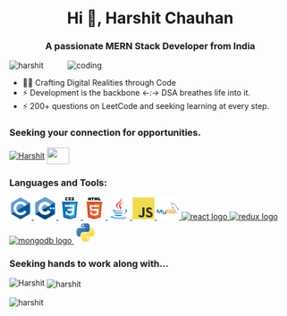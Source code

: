 <h1 align="center">Hi 👋, Harshit Chauhan</h1>
<h3 align="center">A passionate MERN Stack Developer from India</h3>

<img align="right" alt="coding" width="400" src="https://user-images.githubusercontent.com/55389276/140866485-8fb1c876-9a8f-4d6a-98dc-08c4981eaf70.gif">

<p align="left"> <img src="https://komarev.com/ghpvc/?username=harshit-chauhan&label=Profile%20views&color=0e75b6&style=flat" alt="harshit" /> </p>

- 👨‍💻 Crafting Digital Realities through Code
- ⚡ Development is the backbone <-:-> DSA breathes life into it.
- ⚡ 200+ questions on LeetCode and seeking learning at every step.

<h3 align="left">Seeking your connection for opportunities.</h3>
<p align="left">
<a href="https://www.linkedin.com/in/harshitchauhan33/" target="blank"><img align="center" src="https://raw.githubusercontent.com/rahuldkjain/github-profile-readme-generator/master/src/images/icons/Social/linked-in-alt.svg" alt="Harshit" height="30" width="40" /></a>
<a href="https://instagram.com/_harshh__07" target="blank"><img align="center" src="https://raw.githubusercontent.com/rahuldkjain/github-profile-readme-generator/master/src/images/icons/Social/instagram.svg" alt="" height="30" width="40" /></a>
</p>

<h3 align="left">Languages and Tools:</h3>
<p align="left">
  <a href="https://www.cprogramming.com/" target="_blank" rel="noreferrer"> <img src="https://raw.githubusercontent.com/devicons/devicon/master/icons/c/c-original.svg" alt="c" width="40" height="40"/> </a>
  <a href="https://www.w3schools.com/cpp/" target="_blank" rel="noreferrer"> <img src="https://raw.githubusercontent.com/devicons/devicon/master/icons/cplusplus/cplusplus-original.svg" alt="cplusplus" width="40" height="40"/> </a>
  <a href="https://www.w3schools.com/css/" target="_blank" rel="noreferrer"> <img src="https://raw.githubusercontent.com/devicons/devicon/master/icons/css3/css3-original-wordmark.svg" alt="css3" width="40" height="40"/> </a>
  <a href="https://www.w3.org/html/" target="_blank" rel="noreferrer"> <img src="https://raw.githubusercontent.com/devicons/devicon/master/icons/html5/html5-original-wordmark.svg" alt="html5" width="40" height="40"/> </a>
  <a href="https://www.java.com" target="_blank" rel="noreferrer"> <img src="https://raw.githubusercontent.com/devicons/devicon/master/icons/java/java-original.svg" alt="java" width="40" height="40"/> </a>
  <a href="https://developer.mozilla.org/en-US/docs/Web/JavaScript" target="_blank" rel="noreferrer"> <img src="https://raw.githubusercontent.com/devicons/devicon/master/icons/javascript/javascript-original.svg" alt="javascript" width="40" height="40"/> </a>
  <a href="https://www.mathworks.com/" target="_blank" rel="noreferrer"> <img src="https://raw.githubusercontent.com/devicons/devicon/master/icons/mysql/mysql-original-wordmark.svg" alt="mysql" width="40" height="40"/> </a>
  <a href="https://pandas.pydata.org/" target="_blank" rel="noreferrer">
    <img src="https://cdn.jsdelivr.net/gh/devicons/devicon/icons/react/react-original.svg" width="40" height="40" alt="react logo" />
    <img src="https://skillicons.dev/icons?i=redux" height="40" width="40" alt="redux logo" />
    <img src="https://skillicons.dev/icons?i=mongodb" height="40" width="40" alt="mongodb logo" />
    <img src="https://raw.githubusercontent.com/devicons/devicon/master/icons/python/python-original.svg" alt="python" width="40" height="40"/>
  </a>
</p>

<h3 align="left">Seeking hands to work along with...</h3>
<p><img align="left" src="https://github-readme-stats.vercel.app/api/top-langs?username=harshitchauhan7&show_icons=true&locale=en&layout=compact" alt="Harshit" /></p>

<p>&nbsp;<img align="center" src="https://github-readme-stats.vercel.app/api?username=harshitchauhan7&show_icons=true&locale=en" alt="harshit" /></p>

<p><img align="center" src="https://github-readme-streak-stats.herokuapp.com/?user=harshitchauhan7&" alt="harshit" /></p>
